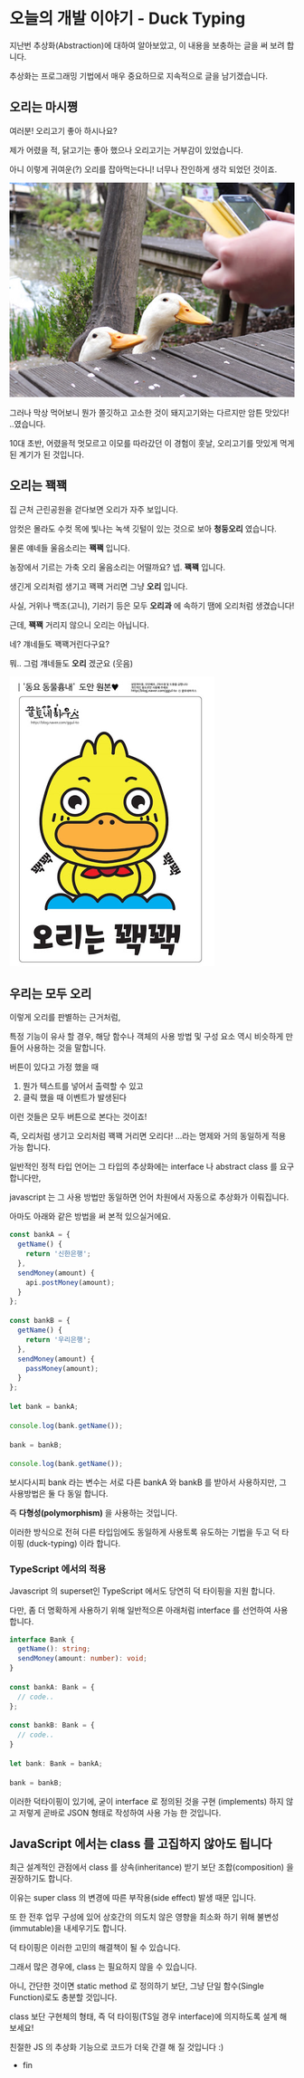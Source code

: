 # 오늘의 개발 이야기 - Duck Typing

지난번 추상화(Abstraction)에 대하여 알아보았고, 이 내용을 보충하는 글을 써 보려 합니다.

추상화는 프로그래밍 기법에서 매우 중요하므로 지속적으로 글을 남기겠습니다.

## 오리는 마시쪙

여러분! 오리고기 좋아 하시나요?

제가 어렸을 적, 닭고기는 좋아 했으나 오리고기는 거부감이 있었습니다.

아니 이렇게 귀여운(?) 오리를 잡아먹는다니! 너무나 잔인하게 생각 되었던 것이죠.

![오리는 귀엽습니다. 네. 정말요~!](images/story-004/docks_picture.jpg)

그러나 막상 먹어보니 뭔가 쫄깃하고 고소한 것이 돼지고기와는 다르지만 암튼 맛있다! ..였습니다.

10대 초반, 어렸을적 멋모르고 이모를 따라갔던 이 경험이 훗날, 오리고기를 맛있게 먹게된 계기가 된 것입니다.

## 오리는 꽥꽥

집 근처 근린공원을 걷다보면 오리가 자주 보입니다.

암컷은 몰라도 수컷 목에 빛나는 녹색 깃털이 있는 것으로 보아 **청둥오리** 였습니다.

물론 얘네들 울음소리는 **꽥꽥** 입니다.

농장에서 기르는 가축 오리 울음소리는 어떨까요? 넵. **꽥꽥** 입니다.

생긴게 오리처럼 생기고 꽥꽥 거리면 그냥 **오리** 입니다.

사실, 거위나 백조(고니), 기러기 등은 모두 **오리과** 에 속하기 땜에 오리처럼 생겼습니다!

근데, **꽥꽥** 거리지 않으니 오리는 아닙니다.

네? 걔네들도 꽥꽥거린다구요?

뭐.. 그럼 걔네들도 **오리** 겠군요 (웃음)

![오리는 꽥꽥거립니다](images/story-004/docks_image.jpg)

## 우리는 모두 오리

이렇게 오리를 판별하는 근거처럼,

특정 기능이 유사 할 경우, 해당 함수나 객체의 사용 방법 및 구성 요소 역시 비슷하게 만들어 사용하는 것을 말합니다.

버튼이 있다고 가정 했을 때

1. 뭔가 텍스트를 넣어서 출력할 수 있고
2. 클릭 했을 때 이벤트가 발생된다

이런 것들은 모두 버튼으로 본다는 것이죠!

즉, 오리처럼 생기고 오리처럼 꽥꽥 거리면 오리다! ...라는 명제와 거의 동일하게 적용 가능 합니다.

일반적인 정적 타입 언어는 그 타입의 추상화에는 interface 나 abstract class 를 요구합니다만,

javascript 는 그 사용 방법만 동일하면 언어 차원에서 자동으로 추상화가 이뤄집니다.

아마도 아래와 같은 방법을 써 본적 있으실거에요.

```js
const bankA = {
  getName() {
    return '신한은행';
  },
  sendMoney(amount) {
    api.postMoney(amount);
  }
};

const bankB = {
  getName() {
    return '우리은행';
  },
  sendMoney(amount) {
    passMoney(amount);
  }
};

let bank = bankA;

console.log(bank.getName());

bank = bankB;

console.log(bank.getName());
```

보시다시피 bank 라는 변수는 서로 다른 bankA 와 bankB 를 받아서 사용하지만, 그 사용방법은 둘 다 동일 합니다.

즉 **다형성(polymorphism)** 을 사용하는 것입니다.

이러한 방식으로 전혀 다른 타입임에도 동일하게 사용토록 유도하는 기법을 두고 덕 타이핑 (duck-typing) 이라 합니다.

### TypeScript 에서의 적용

Javascript 의 superset인 TypeScript 에서도 당연히 덕 타이핑을 지원 합니다.

다만, 좀 더 명확하게 사용하기 위해 일반적으론 아래처럼 interface 를 선언하여 사용합니다.

```ts
interface Bank {
  getName(): string;
  sendMoney(amount: number): void;
}

const bankA: Bank = {
  // code..
};

const bankB: Bank = {
  // code..
}

let bank: Bank = bankA;

bank = bankB;
```

이러한 덕타이핑이 있기에, 굳이 interface 로 정의된 것을 구현 (implements) 하지 않고 저렇게 곧바로 JSON 형태로 작성하여 사용 가능 한 것입니다.

## JavaScript 에서는 class 를 고집하지 않아도 됩니다

최근 설계적인 관점에서 class 를 상속(inheritance) 받기 보단 조합(composition) 을 권장하기도 합니다.

이유는 super class 의 변경에 따른 부작용(side effect) 발생 때문 입니다.

또 한 전후 업무 구성에 있어 상호간의 의도치 않은 영향을 최소화 하기 위해 불변성(immutable)을 내세우기도 합니다.

덕 타이핑은 이러한 고민의 해결책이 될 수 있습니다.

그래서 많은 경우에, class 는 필요하지 않을 수 있습니다.

아니, 간단한 것이면 static method 로 정의하기 보단, 그냥 단일 함수(Single Function)로도 충분할 것입니다.

class 보단 구현체의 형태, 즉 덕 타이핑(TS일 경우 interface)에 의지하도록 설계 해 보세요!

친절한 JS 의 추상화 기능으로 코드가 더욱 간결 해 질 것입니다 :)

 - fin